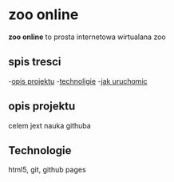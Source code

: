 # zoo online 
**zoo online** to prosta internetowa wirtualana zoo

## spis tresci 
-[opis projektu](#opis-projektu)
-[technoligie](#technoligie)
-[jak uruchomic](#jak-uruchom)

## opis projektu 
celem jext nauka githuba
## Technologie
html5, git, github pages
